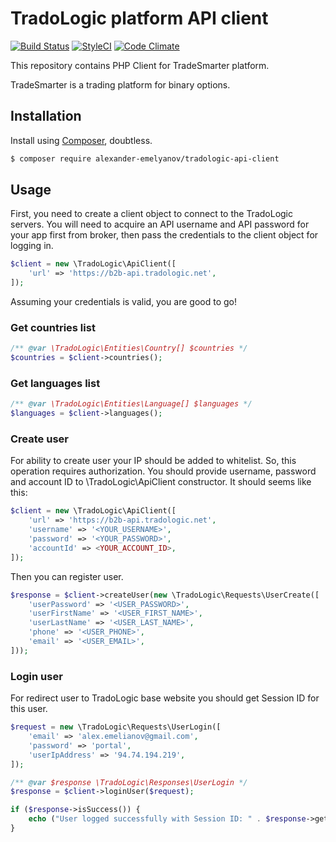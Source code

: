 # TradoLogic platform API client

[![Build Status](https://img.shields.io/travis/alexander-emelyanov/tradologic-api-client/master.svg?style=flat-square)](https://travis-ci.org/alexander-emelyanov/tradologic-api-client)
[![StyleCI](https://styleci.io/repos/53869640/shield)](https://styleci.io/repos/53869640)
[![Code Climate](https://img.shields.io/codeclimate/github/alexander-emelyanov/tradologic-api-client.svg?style=flat-square)](https://codeclimate.com/github/alexander-emelyanov/tradologic-api-client)

This repository contains PHP Client for TradeSmarter platform.

TradeSmarter is a trading platform for binary options.

## Installation
Install using [Composer](http://getcomposer.org), doubtless.

```sh
$ composer require alexander-emelyanov/tradologic-api-client
```

## Usage

First, you need to create a client object to connect to the TradoLogic servers. You will need to acquire an API username and API password for your app first from broker, then pass the credentials to the client object for logging in. 

```php
$client = new \TradoLogic\ApiClient([
    'url' => 'https://b2b-api.tradologic.net',
]);
```

Assuming your credentials is valid, you are good to go!

### Get countries list

```php
/** @var \TradoLogic\Entities\Country[] $countries */
$countries = $client->countries();
```

### Get languages list

```php
/** @var \TradoLogic\Entities\Language[] $languages */
$languages = $client->languages();
```

### Create user

For ability to create user your IP should be added to whitelist. So, this operation requires authorization. You should
provide username, password and account ID to \TradoLogic\ApiClient constructor. It should seems like this:

```php
$client = new \TradoLogic\ApiClient([
    'url' => 'https://b2b-api.tradologic.net',
    'username' => '<YOUR_USERNAME>',
    'password' => '<YOUR_PASSWORD>',
    'accountId' => <YOUR_ACCOUNT_ID>,
]);
```

Then you can register user.

```php
$response = $client->createUser(new \TradoLogic\Requests\UserCreate([
    'userPassword' => '<USER_PASSWORD>',
    'userFirstName' => '<USER_FIRST_NAME>',
    'userLastName' => '<USER_LAST_NAME>',
    'phone' => '<USER_PHONE>',
    'email' => '<USER_EMAIL>',
]));
```

### Login user

For redirect user to TradoLogic base website you should get Session ID for this user.

```php
$request = new \TradoLogic\Requests\UserLogin([
    'email' => 'alex.emelianov@gmail.com',
    'password' => 'portal',
    'userIpAddress' => '94.74.194.219',
]);

/** @var $response \TradoLogic\Responses\UserLogin */
$response = $client->loginUser($request);

if ($response->isSuccess()) {
    echo ("User logged successfully with Session ID: " . $response->getSessionId() . PHP_EOL);
}
```

